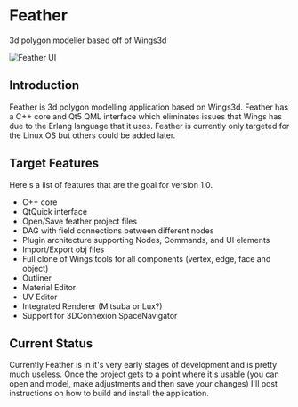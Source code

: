 Feather
=======

3d polygon modeller based off of Wings3d

![Feather UI](https://raw.githubusercontent.com/richardlayman/feather/master/assets/images/ui_v0_1.png)

Introduction
---------------
Feather is 3d polygon modelling application based on Wings3d. Feather has a C++ core and Qt5 QML interface which eliminates issues that Wings has due to the Erlang language that it uses. Feather is currently only targeted for the Linux OS but others could be added later.

Target Features
---------------
Here's a list of features that are the goal for version 1.0.
* C++ core
* QtQuick interface
* Open/Save feather project files
* DAG with field connections between different nodes
* Plugin architecture supporting Nodes, Commands, and UI elements
* Import/Export obj files
* Full clone of Wings tools for all components (vertex, edge, face and object)
* Outliner
* Material Editor
* UV Editor
* Integrated Renderer (Mitsuba or Lux?)
* Support for 3DConnexion SpaceNavigator

Current Status
---------------
Currently Feather is in it's very early stages of development and is pretty much useless. Once the project gets to a point where it's usable (you can open and model, make adjustments and then save your changes) I'll post instructions on how to build and install the application. 

